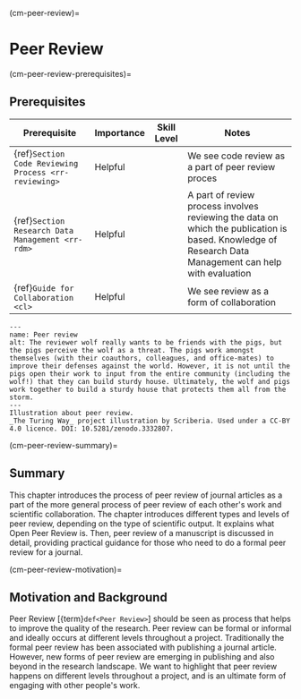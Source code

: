 (cm-peer-review)=
# Peer Review

(cm-peer-review-prerequisites)=
## Prerequisites

| Prerequisite | Importance | Skill Level | Notes |
| -------------|----------|------|----|
| {ref}`Section Code Reviewing Process <rr-reviewing>` | Helpful | | We see code review as a part of peer review proces |
| {ref}`Section Research Data Management <rr-rdm>` | Helpful |  | A part of review process involves reviewing the data on which the publication is based. Knowledge of Research Data Management can help with evaluation |
| {ref}`Guide for Collaboration <cl>` | Helpful |  | We see review as a form of collaboration |

```{figure} ../figures/peer-review-process.jpg
---
name: Peer review
alt: The reviewer wolf really wants to be friends with the pigs, but the pigs perceive the wolf as a threat. The pigs work amongst themselves (with their coauthors, colleagues, and office-mates) to improve their defenses against the world. However, it is not until the pigs open their work to input from the entire community (including the wolf!) that they can build sturdy house. Ultimately, the wolf and pigs work together to build a sturdy house that protects them all from the storm.
---
Illustration about peer review.
_The Turing Way_ project illustration by Scriberia. Used under a CC-BY 4.0 licence. DOI: 10.5281/zenodo.3332807.
```

(cm-peer-review-summary)=
## Summary

This chapter introduces the process of peer review of journal articles as a part of the more general process of peer review of each other's work and scientific collaboration. 
The chapter introduces different types and levels of peer review, depending on the type of scientific output. 
It explains what Open Peer Review is. 
Then, peer review of a manuscript is discussed in detail, providing practical guidance for those who need to do a formal peer review for a journal.


(cm-peer-review-motivation)=
## Motivation and Background

Peer Review [{term}`def<Peer Review>`] should be seen as process that helps to improve the quality of the research. 
Peer review can be formal or informal and ideally occurs at different levels throughout a project. 
Traditionally the formal peer review has been associated with publishing a journal article. 
However, new forms of peer review are emerging in publishing and also beyond in the research landscape.
We want to highlight that peer review happens on different levels throughout a project, and is an ultimate form of engaging with other people's work.

